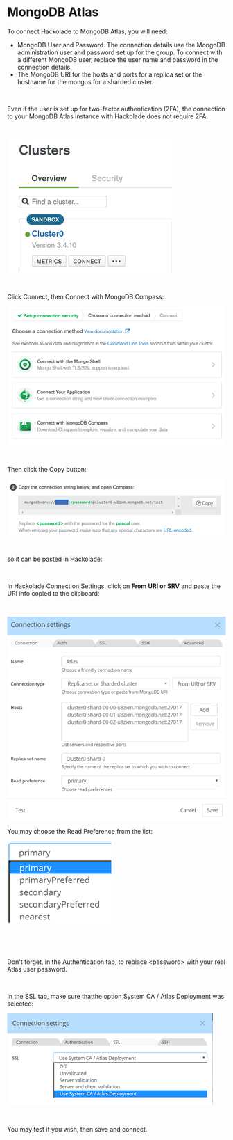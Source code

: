 # MongoDB Atlas

To connect Hackolade to MongoDB Atlas, you will need:

* MongoDB User and Password. The connection details use the MongoDB administration user and password set up for the group. To connect with a different MongoDB user, replace the user name and password in the connection details.
* The MongoDB URI for the hosts and ports for a replica set or the hostname for the mongos for a sharded cluster.

&nbsp;

Even if the user is set up for two-factor authentication (2FA), the connection to your MongoDB Atlas instance with Hackolade does not require 2FA.

&nbsp;

![MongoDB Atlas Cluster overview](<lib/Atlas%20Cluster%20overview.png>)

&nbsp;

Click Connect, then Connect with MongoDB Compass:

![MongoDB Atlas connect with Compass](<lib/Atlas%20connect%20with%20Compass.png>)

&nbsp;

Then click the Copy button:

![Atlas MongoDB connection string copy](<lib/Atlas%20MongoDB%20connection%20string%20copy.png>)

&nbsp;

so it can be pasted in Hackolade:

&nbsp;

In Hackolade Connection Settings, click on **From URI or SRV** and paste the URI info copied to the clipboard:

&nbsp;

![MongoDB Reverse-Engineering - Atlas connectio](<lib/MongoDB%20Reverse-Engineering%20-%20Atlas%20connectio.png>)

You may choose the Read Preference from the list:

![MongoDB Atlas read preference](<lib/Atlas%20read%20preference.png>)

&nbsp;

&nbsp;

Don't forget, in the Authentication tab, to replace \<password\> with your real Atlas user password.

&nbsp;

In the SSL tab, make sure thatthe option System CA / Atlas Deployment was selected:

![MongoDB reverse-engineering - Atlas deployment](<lib/MongoDB%20Rev%20Eng%20-%20Atlas%20deployment.png>)

&nbsp;

You may test if you wish, then save and connect.


